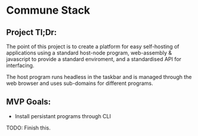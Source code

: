 # Commune Stack
## Project Tl;Dr:
The point of this project is to create a platform for easy self-hosting of applications using a standard host-node program, web-assembly & javascript to provide a standard enviroment, and a standardised API for interfacing.

The host program runs headless in the taskbar and is managed through the web browser and uses sub-domains for different programs.
## MVP Goals:
* Install persistant programs through CLI

TODO: Finish this.

